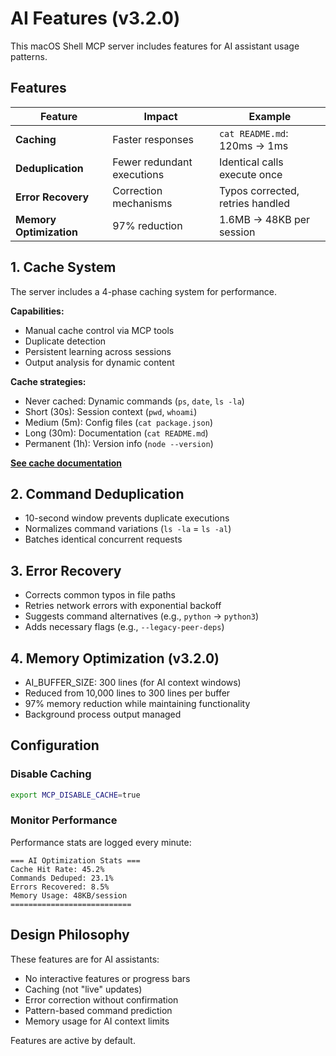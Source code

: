 # AI Features (v3.2.0)

This macOS Shell MCP server includes features for AI assistant usage patterns.

## Features

| Feature | Impact | Example |
|---------|--------|---------|
| **Caching** | Faster responses | `cat README.md`: 120ms → 1ms |
| **Deduplication** | Fewer redundant executions | Identical calls execute once |
| **Error Recovery** | Correction mechanisms | Typos corrected, retries handled |
| **Memory Optimization** | 97% reduction | 1.6MB → 48KB per session |

## 1. Cache System

The server includes a 4-phase caching system for performance.

**Capabilities:**
- Manual cache control via MCP tools
- Duplicate detection
- Persistent learning across sessions
- Output analysis for dynamic content

**Cache strategies:**
- Never cached: Dynamic commands (`ps`, `date`, `ls -la`)
- Short (30s): Session context (`pwd`, `whoami`)
- Medium (5m): Config files (`cat package.json`)
- Long (30m): Documentation (`cat README.md`)
- Permanent (1h): Version info (`node --version`)

**[See cache documentation](docs/features/CACHE_SYSTEM.md)**

## 2. Command Deduplication

- 10-second window prevents duplicate executions
- Normalizes command variations (`ls -la` = `ls -al`)
- Batches identical concurrent requests

## 3. Error Recovery

- Corrects common typos in file paths
- Retries network errors with exponential backoff
- Suggests command alternatives (e.g., `python` → `python3`)
- Adds necessary flags (e.g., `--legacy-peer-deps`)

## 4. Memory Optimization (v3.2.0)

- AI_BUFFER_SIZE: 300 lines (for AI context windows)
- Reduced from 10,000 lines to 300 lines per buffer
- 97% memory reduction while maintaining functionality
- Background process output managed

## Configuration

### Disable Caching
```bash
export MCP_DISABLE_CACHE=true
```

### Monitor Performance
Performance stats are logged every minute:
```
=== AI Optimization Stats ===
Cache Hit Rate: 45.2%
Commands Deduped: 23.1%
Errors Recovered: 8.5%
Memory Usage: 48KB/session
===========================
```

## Design Philosophy

These features are for AI assistants:
- No interactive features or progress bars
- Caching (not "live" updates)
- Error correction without confirmation
- Pattern-based command prediction
- Memory usage for AI context limits

Features are active by default.
